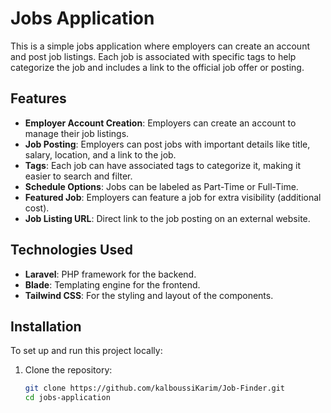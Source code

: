 # Jobs Application

This is a simple jobs application where employers can create an account and post job listings. Each job is associated with specific tags to help categorize the job and includes a link to the official job offer or posting.

## Features

-   **Employer Account Creation**: Employers can create an account to manage their job listings.
-   **Job Posting**: Employers can post jobs with important details like title, salary, location, and a link to the job.
-   **Tags**: Each job can have associated tags to categorize it, making it easier to search and filter.
-   **Schedule Options**: Jobs can be labeled as Part-Time or Full-Time.
-   **Featured Job**: Employers can feature a job for extra visibility (additional cost).
-   **Job Listing URL**: Direct link to the job posting on an external website.

## Technologies Used

-   **Laravel**: PHP framework for the backend.
-   **Blade**: Templating engine for the frontend.
-   **Tailwind CSS**: For the styling and layout of the components.

## Installation

To set up and run this project locally:

1. Clone the repository:
    ```bash
    git clone https://github.com/kalboussiKarim/Job-Finder.git
    cd jobs-application
    ```
